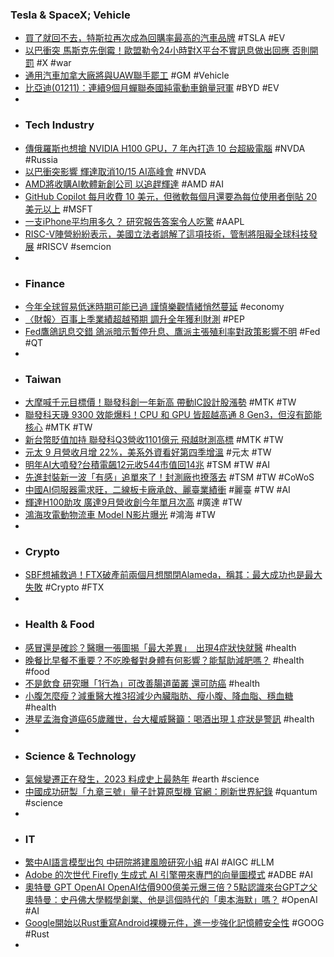 ### Tesla & SpaceX; Vehicle
- [買了就回不去，特斯拉再次成為回購率最高的汽車品牌](https://finance.technews.tw/2023/10/11/tesla-highest-brand-loyalty/) #TSLA #EV
- [以巴衝突 馬斯克先倒霉！歐盟勒令24小時對X平台不實訊息做出回應 否則開罰](https://news.cnyes.com/news/id/5343226) #X #war
- [通用汽車加拿大廠將與UAW聯手罷工](https://m.cnyes.com/news/id/5343041) #GM #Vehicle
- [比亞迪(01211)：連續9個月蟬聯泰國純電動車銷量冠軍](https://hk.sports.yahoo.com/news/比亞迪-01211-連續9個月蟬聯泰國純電動車銷量冠軍-064446099.html) #BYD #EV
-
- ### Tech Industry
- [傳俄羅斯也想搶 NVIDIA H100 GPU，7 年內打造 10 台超級電腦](https://technews.tw/2023/10/10/nvidia-gpu-h100-russia-supercomputer/) #NVDA #Russia
- [以巴衝突影響 輝達取消10/15 AI高峰會](https://amp-news.cnyes.com/news/id/5343874) #NVDA
- [AMD將收購AI軟體新創公司 以追趕輝達](https://m.cnyes.com/news/id/5343121) #AMD #AI
- [GitHub Copilot 每月收費 10 美元，但微軟每個月還要為每位使用者倒貼 20 美元以上](https://www.techbang.com/posts/110221-github-copilot-microsoft) #MSFT
- [一支iPhone平均用多久？ 研究報告答案令人吃驚](https://tw.news.yahoo.com/支iphone平均用多久-研究報告答案令人吃驚-034800306.html) #AAPL
- [RISC-V陣營紛紛表示，美國立法者誤解了這項技術，管制將阻礙全球科技發展](https://uanalyze.com.tw/articles/799623863) #RISCV #semcion
-
- ### Finance
- [今年全球貿易低迷時期可能已過 謹慎樂觀情緒悄然蔓延](https://m.cnyes.com/news/id/5343087) #economy
- [〈財報〉百事上季業績超越預期 調升全年獲利財測](https://m.cnyes.com/news/id/5343042) #PEP
- [Fed鷹鴿訊息交錯 鴿派暗示暫停升息、鷹派主張殖利率對政策影響不明](https://m.cnyes.com/news/id/5343215) #Fed #QT
-
- ### Taiwan
- [大摩喊千元目標價！聯發科創一年新高 帶動IC設計股漲勢](https://udn.com/news/story/7251/7497459) #MTK #TW
- [聯發科天璣 9300 效能爆料！CPU 和 GPU 皆超越高通 8 Gen3，但沒有節能核心](https://www.kocpc.com.tw/archives/515300) #MTK #TW
- [新台幣貶值加持 聯發科Q3營收1101億元 飛越財測高標](https://news.cnyes.com/news/id/5344273) #MTK #TW
- [元太 9 月營收月增 22%，美系外資看好第四季增溫](https://finance.technews.tw/2023/10/11/e-ink-2023-september-earnings/) #元太 #TW
- [明年AI大噴發?台積電飆12元收544市值回14兆](https://tw.stock.yahoo.com/video/明年ai大噴發-台積電飆12元收544市值回14兆-083817093.html) #TSM #TW #AI
- [先進封裝新一波「有感」追單來了！封測廠也撩落去](https://technews.tw/2023/10/11/increased-demand-for-advanced-packaging-orders/) #TSM #TW #CoWoS
- [中國AI伺服器需求旺，二線板卡廠承啟、麗臺業績衝](https://tw.stock.yahoo.com/news/中國ai伺服器需求旺-二線板卡廠承啟-麗臺業績衝-061212770.html) #麗臺 #TW #AI
- [輝達H100助攻 廣達9月營收創今年單月次高](https://ec.ltn.com.tw/article/breakingnews/4455334) #廣達 #TW
- [鴻海攻電動物流車 Model N影片曝光](https://tw.news.yahoo.com/鴻海攻電動物流車-model-n影片曝光-042806218.html) #鴻海 #TW
-
- ### Crypto
- [SBF想補救過！FTX破產前兩個月想關閉Alameda，稱其：最大成功也是最大失敗](https://abmedia.io/the-sbf-twitter-thread-that-is-too-late-to-publish) #Crypto #FTX
-
- ### Health & Food
- [感冒還是確診？醫曝一張圖揭「最大差異」　出現4症狀快就醫](https://www.ettoday.net/news/20231011/2600216.htm) #health
- [晚餐比早餐不重要？不吃晚餐對身體有何影響？能幫助減肥嗎？](https://health.udn.com/health/story/6037/7483875) #health #food
- [不是飲食 研究曝「1行為」可改善腸道菌叢 還可防癌](https://www.chinatimes.com/realtimenews/20231011001846-260418) #health
- [小腹怎麼瘦？減重醫大推3招減少內臟脂肪、瘦小腹、降血脂、穩血糖](https://health.tvbs.com.tw/regimen/342539) #health
- [港星孟海食道癌65歲離世，台大權威醫籲：喝酒出現１症狀是警訊](https://health.gvm.com.tw/article/106805) #health
-
- ### Science & Technology
- [氣候變遷正在發生，2023 料成史上最熱年](https://technews.tw/2023/10/05/2023-is-expected-to-be-the-hottest-year-on-record/) #earth #science
- [中國成功研製「九章三號」量子計算原型機 官網：刷新世界紀錄](https://news.cnyes.com/news/id/5344055) #quantum #science
-
- ### IT
- [繁中AI語言模型出包 中研院將建風險研究小組](https://tw.news.yahoo.com/繁中ai語言模型出包-中研院將建風險研究小組-045651409.html) #AI #AIGC #LLM
- [Adobe 的次世代 Firefly 生成式 AI 引擎帶來專門的向量圖模式](https://tw.news.yahoo.com/adobes-next-gen-firefly-2-offers-vector-graphics-more-control-and-photorealistic-renders-092918185.html) #ADBE #AI
- [奧特曼 GPT OpenAI OpenAI估價900億美元爆三倍？5點認識來台GPT之父奧特曼：史丹佛大學輟學創業、他是這個時代的「奧本海默」嗎？](https://tw.news.yahoo.com/openai估價900億美元爆三倍？5點認識來台gpt之父奧特曼：史丹佛大學輟學創業、他是這個時代的「奧本海默」嗎？-005430060.html) #OpenAI #AI
- [Google開始以Rust重寫Android裸機元件，進一步強化記憶體安全性](https://www.ithome.com.tw/news/159204) #GOOG #Rust
-